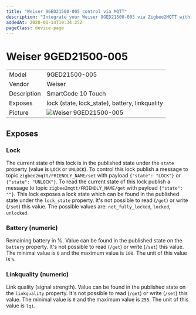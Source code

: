 ```yaml
---
title: "Weiser 9GED21500-005 control via MQTT"
description: "Integrate your Weiser 9GED21500-005 via Zigbee2MQTT with whatever smart home infrastructure you are using without the vendors bridge or gateway."
addedAt: 2020-01-14T19:34:25Z
pageClass: device-page
---
```


<!-- !!!! -->
<!-- ATTENTION: This file is auto-generated through docgen! -->
<!-- You can only edit the "Notes"-Section between the two comment lines "Notes BEGIN" and "Notes END". -->
<!-- Do not use h1 or h2 heading within "## Notes"-Section. -->
<!-- !!!! -->

# Weiser 9GED21500-005

|     |     |
|-----|-----|
| Model | 9GED21500-005  |
| Vendor  | Weiser  |
| Description | SmartCode 10 Touch |
| Exposes | lock (state, lock_state), battery, linkquality |
| Picture | ![Weiser 9GED21500-005](https://www.zigbee2mqtt.io/images/devices/9GED21500-005.jpg) |


<!-- Notes BEGIN: You can edit here. Add "## Notes" headline if not already present. -->



<!-- Notes END: Do not edit below this line -->

## Exposes

### Lock 
The current state of this lock is in the published state under the `state` property (value is `LOCK` or `UNLOCK`).
To control this lock publish a message to topic `zigbee2mqtt/FRIENDLY_NAME/set` with payload `{"state": "LOCK"}` or `{"state": "UNLOCK"}`.
To read the current state of this lock publish a message to topic `zigbee2mqtt/FRIENDLY_NAME/get` with payload `{"state": ""}`.
This lock exposes a lock state which can be found in the published state under the `lock_state` property. It's not possible to read (`/get`) or write (`/set`) this value. The possible values are: `not_fully_locked`, `locked`, `unlocked`.

### Battery (numeric)
Remaining battery in %.
Value can be found in the published state on the `battery` property.
It's not possible to read (`/get`) or write (`/set`) this value.
The minimal value is `0` and the maximum value is `100`.
The unit of this value is `%`.

### Linkquality (numeric)
Link quality (signal strength).
Value can be found in the published state on the `linkquality` property.
It's not possible to read (`/get`) or write (`/set`) this value.
The minimal value is `0` and the maximum value is `255`.
The unit of this value is `lqi`.

